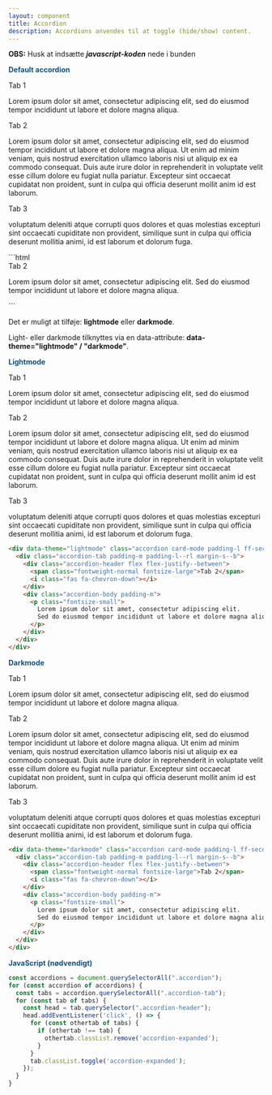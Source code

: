 ```yaml
---
layout: component
title: Accordion
description: Accordions anvendes til at toggle (hide/show) content.
---
```


**OBS:** Husk at indsætte ***javascript-koden*** nede i bunden

<span style="color:#12507b;font-weight: bolder">Default accordion</span>

<div class="flex grid-width--small">
  <div class="accordion card-mode padding-l ff-secondary width-1of1">
    <div class="accordion-tab padding-m padding-l--rl margin-s--b">
      <div class="accordion-header flex flex-justify--between">
        <span class="fontweight-normal fontsize-large">Tab 1</span>
        <i class="fas fa-chevron-down"></i>
      </div>
      <div class="accordion-body padding-m">
        <p class="fontsize-small">
          Lorem ipsum dolor sit amet, consectetur adipiscing elit, sed do eiusmod tempor incididunt ut labore et dolore magna aliqua.
        </p>
      </div>
    </div>
    <div class="accordion-tab padding-m padding-l--rl margin-s--b">
      <div class="accordion-header flex flex-justify--between">
        <span class="fontweight-normal fontsize-large">Tab 2</span>
        <i class="fas fa-chevron-down"></i>
      </div>
      <div class="accordion-body padding-m">
        <p class="fontsize-small">
          Lorem ipsum dolor sit amet, consectetur adipiscing elit, sed do eiusmod tempor incididunt ut labore et dolore magna aliqua. Ut enim ad minim veniam, quis nostrud exercitation ullamco laboris nisi ut aliquip ex ea commodo consequat. Duis aute irure dolor in reprehenderit in voluptate velit esse cillum dolore eu fugiat nulla pariatur. Excepteur sint occaecat cupidatat non proident, sunt in culpa qui officia deserunt mollit anim id est laborum.
        </p>
      </div>
    </div>
      <div class="accordion-tab padding-m padding-l--rl margin-s--b">
      <div class="accordion-header flex flex-justify--between">
        <span class="fontweight-normal fontsize-large">Tab 3</span>
        <i class="fas fa-chevron-down"></i>
      </div>
      <div class="accordion-body padding-m">
        <p class="fontsize-small">
            voluptatum deleniti atque corrupti quos dolores et quas molestias excepturi sint occaecati cupiditate non provident, similique sunt in culpa qui officia deserunt mollitia animi, id est laborum et dolorum fuga.
        </p>
      </div>
    </div>
  </div>
</div>
```html
<div class="accordion card-mode padding-l ff-secondary width-1of1">
  <div class="accordion-tab padding-m padding-l--rl margin-s--b">
    <div class="accordion-header flex flex-justify--between">
      <span class="fontweight-normal fontsize-large">Tab 2</span>
      <i class="fas fa-chevron-down"></i>
    </div>
    <div class="accordion-body padding-m">
      <p class="fontsize-small">
        Lorem ipsum dolor sit amet, consectetur adipiscing elit.
        Sed do eiusmod tempor incididunt ut labore et dolore magna aliqua.
      </p>
    </div>
  </div>
</div>
```

Det er muligt at tilføje: **lightmode** eller **darkmode**.

Light- eller darkmode tilknyttes via en data-attribute: **data-theme="lightmode" / "darkmode"**.

<span style="color:#12507b;font-weight: bolder">Lightmode</span>

<div class="flex grid-width--small">
  <div data-theme="lightmode" class="accordion card-mode padding-l ff-secondary width-1of1">
    <div class="accordion-tab padding-m padding-l--rl margin-s--b">
      <div class="accordion-header flex flex-justify--between">
        <span class="fontweight-normal fontsize-large">Tab 1</span>
        <i class="fas fa-chevron-down"></i>
      </div>
      <div class="accordion-body padding-m">
        <p class="fontsize-small">
          Lorem ipsum dolor sit amet, consectetur adipiscing elit, sed do eiusmod tempor incididunt ut labore et dolore magna aliqua.
        </p>
      </div>
    </div>
    <div class="accordion-tab padding-m padding-l--rl margin-s--b">
      <div class="accordion-header flex flex-justify--between">
        <span class="fontweight-normal fontsize-large">Tab 2</span>
        <i class="fas fa-chevron-down"></i>
      </div>
      <div class="accordion-body padding-m">
        <p class="fontsize-small">
          Lorem ipsum dolor sit amet, consectetur adipiscing elit, sed do eiusmod tempor incididunt ut labore et dolore magna aliqua. Ut enim ad minim veniam, quis nostrud exercitation ullamco laboris nisi ut aliquip ex ea commodo consequat. Duis aute irure dolor in reprehenderit in voluptate velit esse cillum dolore eu fugiat nulla pariatur. Excepteur sint occaecat cupidatat non proident, sunt in culpa qui officia deserunt mollit anim id est laborum.
        </p>
      </div>
    </div>
      <div class="accordion-tab padding-m padding-l--rl margin-s--b">
      <div class="accordion-header flex flex-justify--between">
        <span class="fontweight-normal fontsize-large">Tab 3</span>
        <i class="fas fa-chevron-down"></i>
      </div>
      <div class="accordion-body padding-m">
        <p class="fontsize-small">
          voluptatum deleniti atque corrupti quos dolores et quas molestias excepturi sint occaecati cupiditate non provident, similique sunt in culpa qui officia deserunt mollitia animi, id est laborum et dolorum fuga.
        </p>
      </div>
    </div>
  </div>
</div>

```html
<div data-theme="lightmode" class="accordion card-mode padding-l ff-secondary width-1of1">
  <div class="accordion-tab padding-m padding-l--rl margin-s--b">
    <div class="accordion-header flex flex-justify--between">
      <span class="fontweight-normal fontsize-large">Tab 2</span>
      <i class="fas fa-chevron-down"></i>
    </div>
    <div class="accordion-body padding-m">
      <p class="fontsize-small">
        Lorem ipsum dolor sit amet, consectetur adipiscing elit.
        Sed do eiusmod tempor incididunt ut labore et dolore magna aliqua.
      </p>
    </div>
  </div>
</div>
```

<span style="color:#12507b;font-weight: bolder">Darkmode</span>

<div class="flex grid-width--small">
  <div data-theme="darkmode" class="accordion card-mode padding-l ff-secondary width-1of1">
    <div class="accordion-tab padding-m padding-l--rl margin-s--b">
      <div class="accordion-header flex flex-justify--between">
        <span class="fontweight-normal fontsize-large">Tab 1</span>
        <i class="fas fa-chevron-down"></i>
      </div>
      <div class="accordion-body padding-m">
        <p class="fontsize-small">
          Lorem ipsum dolor sit amet, consectetur adipiscing elit, sed do eiusmod tempor incididunt ut labore et dolore magna aliqua.
        </p>
      </div>
    </div>
    <div class="accordion-tab padding-m padding-l--rl margin-s--b">
      <div class="accordion-header flex flex-justify--between">
        <span class="fontweight-normal fontsize-large">Tab 2</span>
        <i class="fas fa-chevron-down"></i>
      </div>
      <div class="accordion-body padding-m">
        <p class="fontsize-small">
          Lorem ipsum dolor sit amet, consectetur adipiscing elit, sed do eiusmod tempor incididunt ut labore et dolore magna aliqua. Ut enim ad minim veniam, quis nostrud exercitation ullamco laboris nisi ut aliquip ex ea commodo consequat. Duis aute irure dolor in reprehenderit in voluptate velit esse cillum dolore eu fugiat nulla pariatur. Excepteur sint occaecat cupidatat non proident, sunt in culpa qui officia deserunt mollit anim id est laborum.
        </p>
      </div>
    </div>
    <div class="accordion-tab padding-m padding-l--rl margin-s--b">
      <div class="accordion-header flex flex-justify--between">
        <span class="fontweight-normal fontsize-large">Tab 3</span>
        <i class="fas fa-chevron-down"></i>
      </div>
      <div class="accordion-body padding-m">
        <p class="fontsize-small">
          voluptatum deleniti atque corrupti quos dolores et quas molestias excepturi sint occaecati cupiditate non provident, similique sunt in culpa qui officia deserunt mollitia animi, id est laborum et dolorum fuga.
        </p>
      </div>
    </div>
  </div>
</div>

```html
<div data-theme="darkmode" class="accordion card-mode padding-l ff-secondary width-1of1">
  <div class="accordion-tab padding-m padding-l--rl margin-s--b">
    <div class="accordion-header flex flex-justify--between">
      <span class="fontweight-normal fontsize-large">Tab 2</span>
      <i class="fas fa-chevron-down"></i>
    </div>
    <div class="accordion-body padding-m">
      <p class="fontsize-small">
        Lorem ipsum dolor sit amet, consectetur adipiscing elit.
        Sed do eiusmod tempor incididunt ut labore et dolore magna aliqua.
      </p>
    </div>
  </div>
</div>
```

<span style="color:#12507b;font-weight: bolder">JavaScript (nødvendigt)</span>

<script>
const accordions = document.querySelectorAll(".accordion");
for (const accordion of accordions) {
  const tabs = accordion.querySelectorAll(".accordion-tab");
  for (const tab of tabs) {
    const head = tab.querySelector(".accordion-header");
    head.addEventListener('click', () => {
      for (const othertab of tabs) {
        if (othertab !== tab) {
          othertab.classList.remove('accordion-expanded');
        }
      }
      tab.classList.toggle('accordion-expanded');
    });
  }
}
</script>

```javascript
const accordions = document.querySelectorAll(".accordion");
for (const accordion of accordions) {
  const tabs = accordion.querySelectorAll(".accordion-tab");
  for (const tab of tabs) {
    const head = tab.querySelector(".accordion-header");
    head.addEventListener('click', () => {
      for (const othertab of tabs) {
        if (othertab !== tab) {
          othertab.classList.remove('accordion-expanded');
        }
      }
      tab.classList.toggle('accordion-expanded');
    });
  }
}
```
